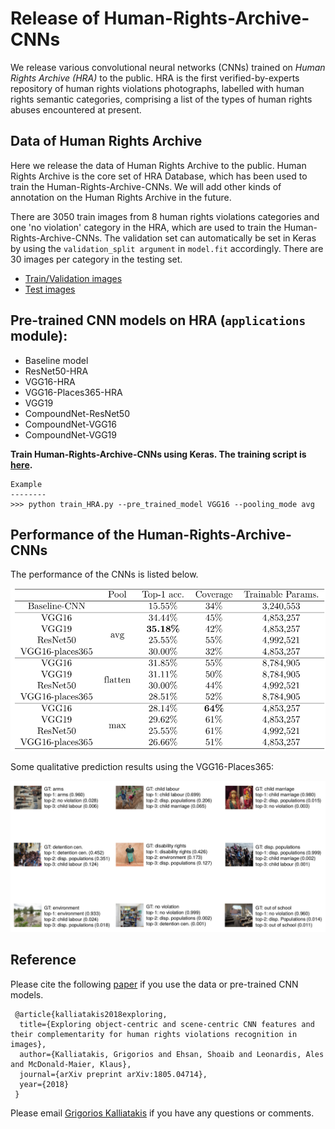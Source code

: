 # Release of Human-Rights-Archive-CNNs

We release various convolutional neural networks (CNNs) trained on _Human Rights Archive (HRA)_ to the public.
HRA is the first verified-by-experts repository of human rights violations photographs, labelled with human rights semantic categories,
comprising a list of the types of human rights abuses encountered at present.

## Data of Human Rights Archive

Here we release the data of Human Rights Archive to the public.
Human Rights Archive is the core set of HRA Database, which has been used to train the Human-Rights-Archive-CNNs.
We will add other kinds of annotation on the Human Rights Archive in the future.

There are 3050 train images from 8 human rights violations categories and one 'no violation' category in the HRA,
which are used to train the Human-Rights-Archive-CNNs.
The validation set can automatically be set in Keras by using the `validation_split argument` in `model.fit` accordingly.
There are 30 images per category in the testing set.

* [Train/Validation images](https://github.com/GKalliatakis/Human-Rights-Archive-CNNs/releases/download/v1.0/train_val.zip)
* [Test images](https://github.com/GKalliatakis/Human-Rights-Archive-CNNs/releases/download/v1.0/test.zip)

## Pre-trained CNN models on HRA (`applications` module):

* Baseline model
* ResNet50-HRA
* VGG16-HRA
* VGG16-Places365-HRA
* VGG19
* CompoundNet-ResNet50
* CompoundNet-VGG16
* CompoundNet-VGG19


**Train Human-Rights-Archive-CNNs using Keras. The training script is [here](https://github.com/GKalliatakis/Human-Rights-Archive-CNNs/blob/master/train_HRA.py).**

    Example
    --------
    >>> python train_HRA.py --pre_trained_model VGG16 --pooling_mode avg


## Performance of the Human-Rights-Archive-CNNs

The performance of the CNNs is listed below.

<p align="center">
  <img src="https://github.com/GKalliatakis/Human-Rights-Archive-CNNs/blob/master/table3.png?raw=true"/>
</p>


Some qualitative prediction results using the VGG16-Places365:

<p align="center">
  <img src="https://github.com/GKalliatakis/Human-Rights-Archive-CNNs/blob/master/fig8.png?raw=true"/>
</p>



## Reference

Please cite the following [paper](https://arxiv.org/pdf/1805.04714.pdf) if you use the data or pre-trained CNN models.

```
 @article{kalliatakis2018exploring,
  title={Exploring object-centric and scene-centric CNN features and their complementarity for human rights violations recognition in images},
  author={Kalliatakis, Grigorios and Ehsan, Shoaib and Leonardis, Ales and McDonald-Maier, Klaus},
  journal={arXiv preprint arXiv:1805.04714},
  year={2018}
 }

```


Please email [Grigorios Kalliatakis](mailto:gkallia@essex.ac.uk) if you have any questions or comments.